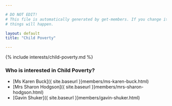 ```yaml
---

# DO NOT EDIT!
# This file is automatically generated by get-members. If you change it, bad
# things will happen.

layout: default
title: "Child Poverty"

---
```


{% include interests/child-poverty.md %}

### Who is interested in Child Poverty?


* [Ms Karen Buck]({ site.baseurl }}members/ms-karen-buck.html)
* [Mrs Sharon Hodgson]({ site.baseurl }}members/mrs-sharon-hodgson.html)
* [Gavin Shuker]({ site.baseurl }}members/gavin-shuker.html)
